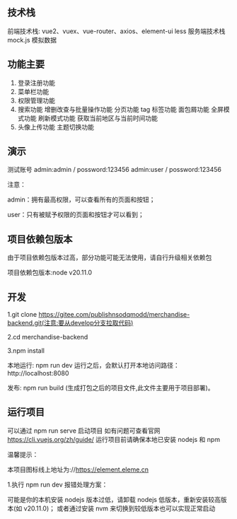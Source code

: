 ## 技术栈

前端技术栈: vue2、vuex、vue-router、axios、element-ui less
服务端技术栈 mock.js 模拟数据

## 功能主要

1. 登录注册功能
2. 菜单栏功能
3. 权限管理功能
4. 搜索功能 增删改查与批量操作功能 分页功能 tag 标签功能 面包屑功能 全屏模式功能 刷新模式功能 获取当前地区与当前时间功能
5. 头像上传功能 主题切换功能

## 演示

测试账号
admin:admin / possword:123456
admin:user / possword:123456

注意：

admin：拥有最高权限，可以查看所有的页面和按钮；

user：只有被赋予权限的页面和按钮才可以看到；

## 项目依赖包版本

由于项目依赖包版本过高，部分功能可能无法使用，请自行升级相关依赖包

项目依赖包版本:node v20.11.0

## 开发

1.git clone https://gitee.com/publishnsodqmodd/merchandise-backend.git(注意:要从develop分支拉取代码)

2.cd merchandise-backend

3.npm install

本地运行:
npm run dev 运行之后，会默认打开本地访问路径：http://localhost:8080

发布:
npm run build (生成打包之后的项目文件,此文件主要用于项目部署)。

## 运行项目

可以通过 npm run serve 启动项目
如有问题可查看官网 https://cli.vuejs.org/zh/guide/
运行项目前请确保本地已安装 nodejs 和 npm

温馨提示：

本项目图标线上地址为://https://element.eleme.cn

1.执行 npm run dev 报错处理方案：

可能是你的本机安装 nodejs 版本过低，请卸载 nodejs 低版本，重新安装较高版本(如 v20.11.0)； 或者通过安装 nvm 来切换到较低版本也可以实现正常启动
